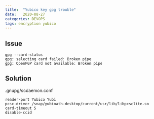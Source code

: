 ```yaml
---
title:  "Yubico key gpg trouble"
date:   2020-08-27
categories: DEVOPS
tags: encryption yubico
---
```


## Issue
```
gpg --card-status
gpg: selecting card failed: Broken pipe
gpg: OpenPGP card not available: Broken pipe
```

## Solution

.gnupg/scdaemon.conf

```
reader-port Yubico Yubi
pcsc-driver /snap/yubioath-desktop/current/usr/lib/libpcsclite.so
card-timeout 5
disable-ccid
```

